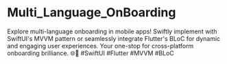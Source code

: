# Multi_Language_OnBoarding
Explore multi-language onboarding in mobile apps! Swiftly implement with SwiftUI's MVVM pattern or seamlessly integrate Flutter's BLoC for dynamic and engaging user experiences. Your one-stop for cross-platform onboarding brilliance. 🌐📱 #SwiftUI #Flutter #MVVM #BLoC
